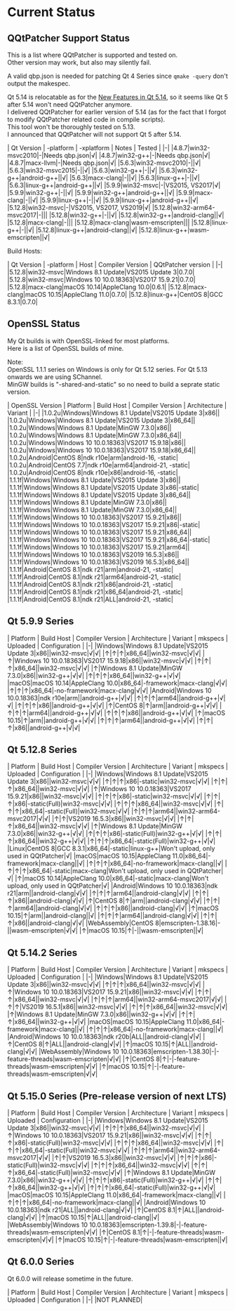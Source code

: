 # Current Status

## QQtPatcher Support Status

This is a list where QQtPatcher is supported and tested on.  
Other version may work, but also may silently fail.

A valid qbp.json is needed for patching Qt 4 Series since `qmake -query` don't output the makespec.

Qt 5.14 is relocatable as for the [New Features in Qt 5.14](https://wiki.qt.io/New_Features_in_Qt_5.14), so it seems like Qt 5 after 5.14 won't need QQtPatcher anymore.  
I delivered QQtPatcher for earlier version of 5.14 (as for the fact that I forgot to modify QQtPatcher related code in compile scripts).  
This tool won't be thoroughly tested on 5.13.  
I announced that QQtPatcher will not support Qt 5 after 5.14.

| Qt Version | -platform | -xplatform | Notes | Tested |
|-|
|4.8.7|win32-msvc2010|-|Needs qbp.json|√|
|4.8.7|win32-g++|-|Needs qbp.json|√|
|4.8.7|macx-llvm|-|Needs qbp.json|√|
|5.6.3|win32-msvc2010|-||√|
|5.6.3|win32-msvc2015|-||√|
|5.6.3|win32-g++|-||√|
|5.6.3|win32-g++|android-g++||√|
|5.6.3|macx-clang|-||√|
|5.6.3|linux-g++|-||√|
|5.6.3|linux-g++|android-g++||√|
|5.9.9|win32-msvc|-|VS2015, VS2017|√|
|5.9.9|win32-g++|-||√|
|5.9.9|win32-g++|android-g++||√|
|5.9.9|macx-clang|-||√|
|5.9.9|linux-g++|-||√|
|5.9.9|linux-g++|android-g++||√|
|5.12.8|win32-msvc|-|VS2015, VS2017, VS2019|√|
|5.12.8|win32-arm64-msvc2017|-|||
|5.12.8|win32-g++|-||√|
|5.12.8|win32-g++|android-clang||√|
|5.12.8|macx-clang|-|||
|5.12.8|macx-clang|wasm-emscripten|||
|5.12.8|linux-g++|-||√|
|5.12.8|linux-g++|android-clang||√|
|5.12.8|linux-g++|wasm-emscripten||√|

Build Hosts:

| Qt Version | -platform | Host | Compiler Version | QQtPatcher version |
|-|
|5.12.8|win32-msvc|Windows 8.1 Update|VS2015 Update 3|0.7.0|
|5.12.8|win32-msvc|Windows 10 10.0.18363|VS2017 15.9.21|0.7.0|
|5.12.8|macx-clang|macOS 10.14|AppleClang 10.0|0.6.1|
|5.12.8|macx-clang|macOS 10.15|AppleClang 11.0|0.7.0|
|5.12.8|linux-g++|CentOS 8|GCC 8.3.1|0.7.0|

## OpenSSL Status

My Qt builds is with OpenSSL-linked for most platforms.  
Here is a list of OpenSSL builds of mine.

Note:   
OpenSSL 1.1.1 series on Windows is only for Qt 5.12 series. For Qt 5.13 onwards we are using SChannel.  
MinGW builds is "-shared-and-static" so no need to build a seprate static version.

| OpenSSL Version | Platform | Build Host | Compiler Version | Architecture | Variant |
|-|
|1.0.2u|Windows|Windows 8.1 Update|VS2015 Update 3|x86||
|1.0.2u|Windows|Windows 8.1 Update|VS2015 Update 3|x86_64||
|1.0.2u|Windows|Windows 8.1 Update|MinGW 7.3.0|x86||
|1.0.2u|Windows|Windows 8.1 Update|MinGW 7.3.0|x86_64||
|1.0.2u|Windows|Windows 10 10.0.18363|VS2017 15.9.18|x86||
|1.0.2u|Windows|Windows 10 10.0.18363|VS2017 15.9.18|x86_64||
|1.0.2u|Android|CentOS 8|ndk r10e|arm|android-16, -static|
|1.0.2u|Android|CentOS 7.7|ndk r10e|arm64|android-21, -static|
|1.0.2u|Android|CentOS 8|ndk r10e|x86|android-16, -static|
|1.1.1f|Windows|Windows 8.1 Update|VS2015 Update 3|x86||
|1.1.1f|Windows|Windows 8.1 Update|VS2015 Update 3|x86|-static|
|1.1.1f|Windows|Windows 8.1 Update|VS2015 Update 3|x86_64||
|1.1.1f|Windows|Windows 8.1 Update|MinGW 7.3.0|x86||
|1.1.1f|Windows|Windows 8.1 Update|MinGW 7.3.0|x86_64||
|1.1.1f|Windows|Windows 10 10.0.18363|VS2017 15.9.21|x86||
|1.1.1f|Windows|Windows 10 10.0.18363|VS2017 15.9.21|x86|-static|
|1.1.1f|Windows|Windows 10 10.0.18363|VS2017 15.9.21|x86_64||
|1.1.1f|Windows|Windows 10 10.0.18363|VS2017 15.9.21|x86_64|-static|
|1.1.1f|Windows|Windows 10 10.0.18363|VS2017 15.9.21|arm64||
|1.1.1f|Windows|Windows 10 10.0.18363|VS2019 16.5.3|x86||
|1.1.1f|Windows|Windows 10 10.0.18363|VS2019 16.5.3|x86_64||
|1.1.1f|Android|CentOS 8.1|ndk r21|arm|android-21, -static|
|1.1.1f|Android|CentOS 8.1|ndk r21|arm64|android-21, -static|
|1.1.1f|Android|CentOS 8.1|ndk r21|x86|android-21, -static|
|1.1.1f|Android|CentOS 8.1|ndk r21|x86_64|android-21, -static|
|1.1.1f|Android|CentOS 8.1|ndk r21|ALL|android-21, -static|

## Qt 5.9.9 Series

| Platform | Build Host |  Compiler Version | Architecture | Variant | mkspecs | Uploaded | Configuration |
|-|
|Windows|Windows 8.1 Update|VS2015 Update 3|x86||win32-msvc|√|√|
|↑|↑|↑|x86_64||win32-msvc|√|√|
|↑|Windows 10 10.0.18363|VS2017 15.9.18|x86||win32-msvc|√|√|
|↑|↑|↑|x86_64||win32-msvc|√|√|
|↑|Windows 8.1 Update|MinGW 7.3.0|x86||win32-g++|√|√|
|↑|↑|↑|x86_64||win32-g++|√|√|
|macOS|macOS 10.14|AppleClang 10.0|x86_64|-framework|macx-clang|√|√|
|↑|↑|↑|x86_64|-no-framework|macx-clang|√|√|
|Android|Windows 10 10.0.18363|ndk r10e|arm||android-g++|√|√|
|↑|↑|↑|arm64||android-g++|√|√|
|↑|↑|↑|x86||android-g++|√|√|
|↑|CentOS 8|↑|arm||android-g++|√|√|
|↑|↑|↑|arm64||android-g++|√|√|
|↑|↑|↑|x86||android-g++|√|√|
|↑|macOS 10.15|↑|arm||android-g++|√|√|
|↑|↑|↑|arm64||android-g++|√|√|
|↑|↑|↑|x86||android-g++|√|√|

## Qt 5.12.8 Series

| Platform | Build Host |  Compiler Version | Architecture | Variant | mkspecs | Uploaded | Configuration |
|-|
|Windows|Windows 8.1 Update|VS2015 Update 3|x86||win32-msvc|√|√|
|↑|↑|↑|x86|-static|win32-msvc|√|√|
|↑|↑|↑|x86_64||win32-msvc|√|√|
|↑|Windows 10 10.0.18363|VS2017 15.9.21|x86||win32-msvc|√|√|
|↑|↑|↑|x86|-static|win32-msvc|√|√|
|↑|↑|↑|x86|-static(Full)|win32-msvc|√|√|
|↑|↑|↑|x86_64||win32-msvc|√|√|
|↑|↑|↑|x86_64|-static(Full)|win32-msvc|√|√|
|↑|↑|↑|arm64||win32-arm64-msvc2017|√|√|
|↑|↑|VS2019 16.5.3|x86||win32-msvc|√|√|
|↑|↑|↑|x86_64||win32-msvc|√|√|
|↑|Windows 8.1 Update|MinGW 7.3.0|x86||win32-g++|√|√|
|↑|↑|↑|x86|-static(Full)|win32-g++|√|√|
|↑|↑|↑|x86_64||win32-g++|√|√|
|↑|↑|↑|x86_64|-static(Full)|win32-g++|√|√|
|Linux|CentOS 8|GCC 8.3.1|x86_64|-static|linux-g++|Won't upload, only used in QQtPatcher|√|
|macOS|macOS 10.15|AppleClang 11.0|x86_64|-framework|macx-clang||√|
|↑|↑|↑|x86_64|-no-framework|macx-clang||√|
|↑|↑|↑|x86_64|-static|macx-clang|Won't upload, only used in QQtPatcher|√|
|↑|macOS 10.14|AppleClang 10.0|x86_64|-static|macx-clang|Won't upload, only used in QQtPatcher|√|
|Android|Windows 10 10.0.18363|ndk r21|arm||android-clang|√|√|
|↑|↑|↑|arm64||android-clang|√|√|
|↑|↑|↑|x86||android-clang|√|√|
|↑|CentOS 8|↑|arm||android-clang|√|√|
|↑|↑|↑|arm64||android-clang|√|√|
|↑|↑|↑|x86||android-clang|√|√|
|↑|macOS 10.15|↑|arm||android-clang||√|
|↑|↑|↑|arm64||android-clang|√|√|
|↑|↑|↑|x86||android-clang|√|√|
|WebAssembly|CentOS 8|emscripten-1.38.16|-||wasm-emscripten|√|√|
|↑|macOS 10.15|↑|-||wasm-emscripten||√|

## Qt 5.14.2 Series

| Platform | Build Host |  Compiler Version | Architecture | Variant | mkspecs | Uploaded | Configuration |
|-|
|Windows|Windows 8.1 Update|VS2015 Update 3|x86||win32-msvc|√|√|
|↑|↑|↑|x86_64||win32-msvc|√|√|
|↑|Windows 10 10.0.18363|VS2017 15.9.21|x86||win32-msvc|√|√|
|↑|↑|↑|x86_64||win32-msvc|√|√|
|↑|↑|↑|arm64||win32-arm64-msvc2017|√|√|
|↑|↑|VS2019 16.5.1|x86||win32-msvc|√|√|
|↑|↑|↑|x86_64||win32-msvc|√|√|
|↑|Windows 8.1 Update|MinGW 7.3.0|x86||win32-g++|√|√|
|↑|↑|↑|x86_64||win32-g++|√|√|
|macOS|macOS 10.15|AppleClang 11.0|x86_64|-framework|macx-clang||√|
|↑|↑|↑|x86_64|-no-framework|macx-clang||√|
|Android|Windows 10 10.0.18363|ndk r20b|ALL||android-clang|√|√|
|↑|CentOS 8|↑|ALL||android-clang|√|√|
|↑|macOS 10.15|↑|ALL||android-clang|√|√|
|WebAssembly|Windows 10 10.0.18363|emscripten-1.38.30|-|-feature-threads|wasm-emscripten|√|√|
|↑|CentOS 8|↑|-|-feature-threads|wasm-emscripten|√|√|
|↑|macOS 10.15|↑|-|-feature-threads|wasm-emscripten|√|√|

## Qt 5.15.0 Series (Pre-release version of next LTS)

| Platform | Build Host |  Compiler Version | Architecture | Variant | mkspecs | Uploaded | Configuration |
|-|
|Windows|Windows 8.1 Update|VS2015 Update 3|x86||win32-msvc|√|√|
|↑|↑|↑|x86_64||win32-msvc|√|√|
|↑|Windows 10 10.0.18363|VS2017 15.9.21|x86||win32-msvc|√|√|
|↑|↑|↑|x86|-static(Full)|win32-msvc|√|√|
|↑|↑|↑|x86_64||win32-msvc|√|√|
|↑|↑|↑|x86_64|-static(Full)|win32-msvc|√|√|
|↑|↑|↑|arm64||win32-arm64-msvc2017|√|√|
|↑|↑|VS2019 16.5.3|x86||win32-msvc|√|√|
|↑|↑|↑|x86|-static(Full)|win32-msvc|√|√|
|↑|↑|↑|x86_64||win32-msvc|√|√|
|↑|↑|↑|x86_64|-static(Full)|win32-msvc|√|√|
|↑|Windows 8.1 Update|MinGW 7.3.0|x86||win32-g++|√|√|
|↑|↑|↑|x86|-static(Full)|win32-g++|√|√|
|↑|↑|↑|x86_64||win32-g++|√|√|
|↑|↑|↑|x86_64|-static(Full)|win32-g++|√|√|
|macOS|macOS 10.15|AppleClang 11.0|x86_64|-framework|macx-clang||√|
|↑|↑|↑|x86_64|-no-framework|macx-clang||√|
|Android|Windows 10 10.0.18363|ndk r21|ALL||android-clang|√|√|
|↑|CentOS 8.1|↑|ALL||android-clang|√|√|
|↑|macOS 10.15|↑|ALL||android-clang||√|
|WebAssembly|Windows 10 10.0.18363|emscripten-1.39.8|-|-feature-threads|wasm-emscripten|√|√|
|↑|CentOS 8.1|↑|-|-feature-threads|wasm-emscripten|√|√|
|↑|macOS 10.15|↑|-|-feature-threads|wasm-emscripten||√|

## Qt 6.0.0 Series

Qt 6.0.0 will release sometime in the future.

| Platform | Build Host |  Compiler Version | Architecture | Variant | mkspecs | Uploaded | Configuration |
|-|
|NOT PLANNED|
